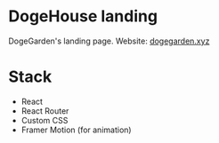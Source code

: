 # DogeHouse landing
DogeGarden's landing page.
Website: [dogegarden.xyz](https://dogegarden.xyz/)

# Stack
* React
* React Router
* Custom CSS
* Framer Motion (for animation)
